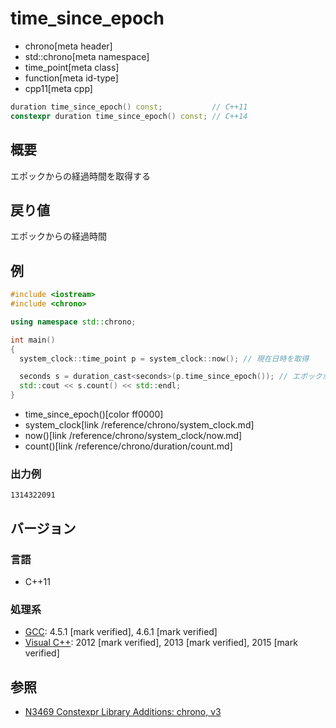 # time_since_epoch
* chrono[meta header]
* std::chrono[meta namespace]
* time_point[meta class]
* function[meta id-type]
* cpp11[meta cpp]

```cpp
duration time_since_epoch() const;           // C++11
constexpr duration time_since_epoch() const; // C++14
```

## 概要
エポックからの経過時間を取得する


## 戻り値
エポックからの経過時間


## 例
```cpp example
#include <iostream>
#include <chrono>

using namespace std::chrono;

int main()
{
  system_clock::time_point p = system_clock::now(); // 現在日時を取得

  seconds s = duration_cast<seconds>(p.time_since_epoch()); // エポックからの経過時間(秒)を取得
  std::cout << s.count() << std::endl;
}
```
* time_since_epoch()[color ff0000]
* system_clock[link /reference/chrono/system_clock.md]
* now()[link /reference/chrono/system_clock/now.md]
* count()[link /reference/chrono/duration/count.md]

### 出力例
```
1314322091
```

## バージョン
### 言語
- C++11

### 処理系
- [GCC](/implementation.md#gcc): 4.5.1 [mark verified], 4.6.1 [mark verified]
- [Visual C++](/implementation.md#visual_cpp): 2012 [mark verified], 2013 [mark verified], 2015 [mark verified]

## 参照
- [N3469 Constexpr Library Additions: chrono, v3](http://www.open-std.org/jtc1/sc22/wg21/docs/papers/2012/n3469.html)
